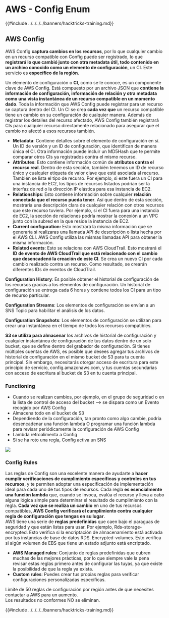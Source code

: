 # AWS - Config Enum

{{#include ../../../../banners/hacktricks-training.md}}

## AWS Config

AWS Config **captura cambios en los recursos**, por lo que cualquier cambio en un recurso compatible con Config puede ser registrado, lo que **registrará lo que cambió junto con otra metadata útil, todo contenido en un archivo conocido como un elemento de configuración**, un CI. Este servicio es **específico de la región**.

Un elemento de configuración o **CI**, como se le conoce, es un componente clave de AWS Config. Está compuesto por un archivo JSON que **contiene la información de configuración, información de relación y otra metadata como una vista instantánea de un recurso compatible en un momento dado**. Toda la información que AWS Config puede registrar para un recurso se captura dentro del CI. Un CI se crea **cada vez que** un recurso compatible tiene un cambio en su configuración de cualquier manera. Además de registrar los detalles del recurso afectado, AWS Config también registrará CIs para cualquier recurso directamente relacionado para asegurar que el cambio no afectó a esos recursos también.

- **Metadata**: Contiene detalles sobre el elemento de configuración en sí. Un ID de versión y un ID de configuración, que identifican de manera única el CI. Otra información puede incluir un MD5Hash que te permite comparar otros CIs ya registrados contra el mismo recurso.
- **Attributes**: Esto contiene información común de **atributos contra el recurso real**. Dentro de esta sección, también tenemos un ID de recurso único y cualquier etiqueta de valor clave que esté asociada al recurso. También se lista el tipo de recurso. Por ejemplo, si este fuera un CI para una instancia de EC2, los tipos de recursos listados podrían ser la interfaz de red o la dirección IP elástica para esa instancia de EC2.
- **Relationships**: Esto contiene información sobre cualquier **relación conectada que el recurso pueda tener**. Así que dentro de esta sección, mostraría una descripción clara de cualquier relación con otros recursos que este recurso tuviera. Por ejemplo, si el CI fuera para una instancia de EC2, la sección de relaciones podría mostrar la conexión a un VPC junto con la subred en la que reside la instancia de EC2.
- **Current configuration:** Esto mostrará la misma información que se generaría si realizaras una llamada API de descripción o lista hecha por el AWS CLI. AWS Config utiliza las mismas llamadas API para obtener la misma información.
- **Related events**: Esto se relaciona con AWS CloudTrail. Esto mostrará el **ID de evento de AWS CloudTrail que está relacionado con el cambio que desencadenó la creación de este CI**. Se crea un nuevo CI por cada cambio realizado contra un recurso. Como resultado, se crearán diferentes IDs de eventos de CloudTrail.

**Configuration History**: Es posible obtener el historial de configuración de los recursos gracias a los elementos de configuración. Un historial de configuración se entrega cada 6 horas y contiene todos los CI para un tipo de recurso particular.

**Configuration Streams**: Los elementos de configuración se envían a un SNS Topic para habilitar el análisis de los datos.

**Configuration Snapshots**: Los elementos de configuración se utilizan para crear una instantánea en el tiempo de todos los recursos compatibles.

**S3 se utiliza para almacenar** los archivos de historial de configuración y cualquier instantánea de configuración de tus datos dentro de un solo bucket, que se define dentro del grabador de configuración. Si tienes múltiples cuentas de AWS, es posible que desees agregar tus archivos de historial de configuración en el mismo bucket de S3 para tu cuenta principal. Sin embargo, necesitarás otorgar acceso de escritura para este principio de servicio, config.amazonaws.com, y tus cuentas secundarias con acceso de escritura al bucket de S3 en tu cuenta principal.

### Functioning

- Cuando se realizan cambios, por ejemplo, en el grupo de seguridad o en la lista de control de acceso del bucket —> se dispara como un Evento recogido por AWS Config
- Almacena todo en el bucket de S3
- Dependiendo de la configuración, tan pronto como algo cambie, podría desencadenar una función lambda O programar una función lambda para revisar periódicamente la configuración de AWS Config
- Lambda retroalimenta a Config
- Si se ha roto una regla, Config activa un SNS

![](<../../../../images/image (126).png>)

### Config Rules

Las reglas de Config son una excelente manera de ayudarte a **hacer cumplir verificaciones de cumplimiento específicas** **y controles en tus recursos**, y te permiten adoptar una especificación de implementación ideal para cada uno de tus tipos de recursos. Cada regla **es esencialmente una función lambda** que, cuando se invoca, evalúa el recurso y lleva a cabo alguna lógica simple para determinar el resultado de cumplimiento con la regla. **Cada vez que se realiza un cambio** en uno de tus recursos compatibles, **AWS Config verificará el cumplimiento contra cualquier regla de configuración que tengas en su lugar**.\
AWS tiene una serie de **reglas predefinidas** que caen bajo el paraguas de seguridad y que están listas para usar. Por ejemplo, Rds-storage-encrypted. Esto verifica si la encriptación de almacenamiento está activada por tus instancias de base de datos RDS. Encrypted-volumes. Esto verifica si algún volumen de EBS que tiene un estado adjunto está encriptado.

- **AWS Managed rules**: Conjunto de reglas predefinidas que cubren muchas de las mejores prácticas, por lo que siempre vale la pena revisar estas reglas primero antes de configurar las tuyas, ya que existe la posibilidad de que la regla ya exista.
- **Custom rules**: Puedes crear tus propias reglas para verificar configuraciones personalizadas específicas.

Límite de 50 reglas de configuración por región antes de que necesites contactar a AWS para un aumento.\
Los resultados no conformes NO se eliminan.

{{#include ../../../../banners/hacktricks-training.md}}
